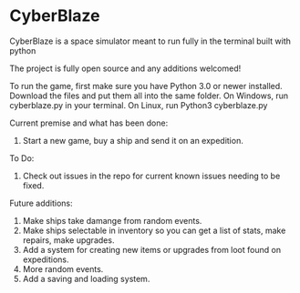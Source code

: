 # CyberBlaze
            
CyberBlaze is a space simulator meant to run fully in the terminal built with python

The project is fully open source and any additions welcomed!


To run the game, first make sure you have Python 3.0 or newer installed. 
Download the files and put them all into the same folder. 
On Windows, run cyberblaze.py in your terminal. On Linux, run Python3 cyberblaze.py

Current premise and what has been done:
1. Start a new game, buy a ship and send it on an expedition.


To Do:
1. Check out issues in the repo for current known issues needing to be fixed. 


Future additions:
1. Make ships take damange from random events.
2. Make ships selectable in inventory so you can get a list of stats, make repairs, make upgrades.
3. Add a system for creating new items or upgrades from loot found on expeditions.
4. More random events.
5. Add a saving and loading system. 
